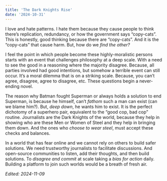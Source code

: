 ```yaml
---
title: 'The Dark Knights Rise'
date: '2024-10-31'
---
```


I love and hate patterns. I hate them because they cause people to think there’s replication, redundancy, or how the government says “copy-cats”. This is honestly, good thinking because there are “copy-cats”. And it is the “copy-cats” that cause harm. But, how do we *find* *the other?*

I feel the point in which people become these highly-moralistic persons starts with an event that challenges philosophy at a deep scale. With a need to see the good in a reasoning where the majority disagree. Because, all parties involved had good intentions, but somehow a terrible event can still occur. It’s a moral dilemma that is on a striking scale. Because, you can’t agree, disagree, agree to disagree, etc. These questions begin a never-ending novel.

The reason why Batman fought Superman or always holds a solution to end Superman, is because he himself, can’t *fathom* such a man can exist (can we blame him?). But, *deep down*, he wants him to exist. It is the perfect dichotomy of a superhero pair, equivalent to the “good cop, bad cop” routine. Journalists are the Dark Knights of the world, because they help in showing who are these Men or Women of Steel and they help in bringing them down. And the ones who *choose* *to wear steel*, must accept these checks and balances.

In a world that has fear online and we cannot rely on others to build safer solutions. We need trustworthy journalists to facilitate discussions. And open-source communities to listen, add their thoughts, and then build solutions. To *disagree and commit* at scale taking a *bias for action* daily. Building a platform to join such worlds would be a breath of fresh air.

*Edited: 2024-11-09*